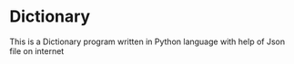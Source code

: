 # Dictionary
This is a Dictionary program written in Python language with help of Json file on internet
